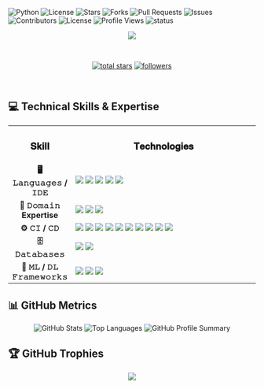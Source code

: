 
  ![Python](https://img.shields.io/badge/Python-3.11+-3776AB?style=flat&logo=python&logoColor=white)
  ![License](https://img.shields.io/github/license/ananyadas2607/ananyadas2607)
  ![Stars](https://img.shields.io/github/stars/ananyadas2607/ananyadas2607?style=flat&logo=github&logoColor=white&label=Stars&labelColor=181717&color=E3B341)
  ![Forks](https://img.shields.io/github/forks/ananyadas2607/ananyadas2607?style=flat&logo=github&logoColor=white&label=Forks&labelColor=181717&color=238636)
  ![Pull Requests](https://img.shields.io/github/issues-pr/ananyadas2607/ananyadas2607?style=flat&logo=github&logoColor=yellow&label=PRs&labelColor=181717&color=8957e5)
  ![Issues](https://img.shields.io/github/issues/ananyadas2607/ananyadas2607?style=flat&logo=github&logoColor=yellow&label=Issues&labelColor=181717&color=dd4b39)
  ![Contributors](https://img.shields.io/github/contributors/ananyadas2607/ananyadas2607?style=flat&logo=github&logoColor=white&label=Contributors&labelColor=181717&color=238636)
  ![License](https://img.shields.io/github/license/ananyadas2607/ananyadas2607?style=flat&logo=github&logoColor=white&label=License&labelColor=181717&color=2188ff)
  ![Profile Views](https://komarev.com/ghpvc/?username=ananyadas2607&color=blue&style=flat-square&label=Profile+Views)
  ![status](https://img.shields.io/badge/status-updating-brightgreen)
  
<p align="center">
  <a href="https://github.com/ananyadas2607/readme-typing-svg">
    <img src="https://readme-typing-svg.demolab.com/?lines=Full-stack+web+developer;Product+Manager;Experienced+UI%2FUX+Designer;5%2B+years+of+coding+experience;Amateur+ML+enthusiast;Previous+AI+researcher;Always+Learning+new+things&font=Fira+Code&center=true&width=440&height=45&color=f75c7e&vCenter=true&pause=1000&size=22" />
  </a>
</p>

<!-- Social icons section -->

<br/>

<!-- Social badges section -->
<!-- Badges with custom icons - https://github.com/DenverCoder1/custom-icon-badges -->
<!-- View counter - https://github.com/DenverCoder1/Simple-View-Counter -->
<p align="center">
  <a href="https://github.com/ananyadas2607?tab=repositories&sort=stargazers">
    <img alt="total stars" title="Total stars on GitHub" src="https://custom-icon-badges.demolab.com/github/stars/ananyadas2607?color=55960c&style=for-the-badge&labelColor=488207&logo=star"/></a>
  <a href="https://github.com/ananyadas2607?tab=followers">
    <img alt="followers" title="Follow me on Github" src="https://custom-icon-badges.demolab.com/github/followers/ananyadas2607?color=236ad3&labelColor=1155ba&style=for-the-badge&logo=person-add&label=Follow&logoColor=white"/></a>
</p>

<br/>
  
## 💻 Technical Skills & Expertise

<table>
  <tr>
    <th width="20%" align="center"><h3>𝐒𝐤𝐢𝐥𝐥</h3></th>
    <th align="center"><h3>𝐓𝐞𝐜𝐡𝐧𝐨𝐥𝐨𝐠𝐢𝐞𝐬</h3></th>
  </tr>
  <tr>
    <td align="center"><b>🖥️ 𝙻𝚊𝚗𝚐𝚞𝚊𝚐𝚎𝚜 / 𝙸𝙳𝙴</b></td>
    <td>
      <img src="https://img.shields.io/badge/Python-3776AB?style=for-the-badge&logo=python&logoColor=white" />
      <img src="https://img.shields.io/badge/JavaScript-F7DF1E?style=for-the-badge&logo=javascript&logoColor=black" />
      <img src="https://img.shields.io/badge/Next.js-000000?style=for-the-badge&logo=nextdotjs&logoColor=white" />
      <img src="https://img.shields.io/badge/C-A8B9CC?style=for-the-badge&logo=c&logoColor=white" />
      <img src="https://img.shields.io/badge/C++-00599C?style=for-the-badge&logo=cplusplus&logoColor=white" />
    </td>
  </tr>
  <tr>
    <td align="center"><b>🧠 𝙳𝚘𝚖𝚊𝚒𝚗 Expertise</b></td>
    <td>
      <img src="https://img.shields.io/badge/Computer%20Science-FF9800?style=for-the-badge" />
      <img src="https://img.shields.io/badge/Software%20Development-FF5722?style=for-the-badge" />
      <img src="https://img.shields.io/badge/Amateur%20ML%20Enthusiast-9C27B0?style=for-the-badge" />
    </td>
  </tr>
  <tr>
    <td align="center"><b>⚙️ 𝙲𝙸 / 𝙲𝙳</b></td>
    <td>
      <img src="https://img.shields.io/badge/Markdown-000000?style=for-the-badge&logo=markdown&logoColor=white" />
      <img src="https://img.shields.io/badge/Git-F05032?style=for-the-badge&logo=git&logoColor=white" />
      <img src="https://img.shields.io/badge/GitHub-181717?style=for-the-badge&logo=github&logoColor=white" />
      <img src="https://img.shields.io/badge/GitLab-FCA121?style=for-the-badge&logo=gitlab&logoColor=white" />
      <img src="https://img.shields.io/badge/Docker-2496ED?style=for-the-badge&logo=docker&logoColor=white" />
      <img src="https://img.shields.io/badge/VS%20Code-007ACC?style=for-the-badge&logo=visualstudiocode&logoColor=white" />
      <img src="https://img.shields.io/badge/GitHub%20Actions-2088FF?style=for-the-badge&logo=githubactions&logoColor=white" />
      <img src="https://img.shields.io/badge/Jenkins-D24939?style=for-the-badge&logo=jenkins&logoColor=white" />
      <img src="https://img.shields.io/badge/CircleCI-343434?style=for-the-badge&logo=circleci&logoColor=white" />
      <img src="https://img.shields.io/badge/Travis%20CI-3EAAAF?style=for-the-badge&logo=travisci&logoColor=white" />
    </td>
  </tr>
  <tr>
    <td align="center"><b>🗄️ 𝙳𝚊𝚝𝚊𝚋𝚊𝚜𝚎𝚜</b></td>
    <td>
      <img src="https://img.shields.io/badge/MySQL-4479A1?style=for-the-badge&logo=mysql&logoColor=white" />
      <img src="https://img.shields.io/badge/PostgreSQL-4169E1?style=for-the-badge&logo=postgresql&logoColor=white" />
    </td>
  </tr>
  <tr>
    <td align="center"><b>🧪 𝙼𝙻 / 𝙳𝙻 𝙵𝚛𝚊𝚖𝚎𝚠𝚘𝚛𝚔𝚜</b></td>
    <td>
      <img src="https://img.shields.io/badge/Jupyter-F37626?style=for-the-badge&logo=jupyter&logoColor=white" />
      <img src="https://img.shields.io/badge/ChatGPT-412991?style=for-the-badge&logo=openai&logoColor=white" />
      <img src="https://img.shields.io/badge/OpenCV-5C3EE8?style=for-the-badge&logo=opencv&logoColor=white" />
    </td>
  </tr>
  <tr>
  
</tr>

</table>

## 📊 GitHub Metrics

<div align="center">
  <img src="https://github-readme-stats.vercel.app/api?username=ananyadas2607&show_icons=true&theme=radical" alt="GitHub Stats" />
  
  <img src="https://github-readme-stats.vercel.app/api/top-langs/?username=ananyadas2607&layout=compact&theme=radical&hide_border=true" alt="Top Languages" />
  
  <img src="https://github-profile-summary-cards.vercel.app/api/cards/profile-details?username=ananyadas2607&theme=radical" alt="GitHub Profile Summary" />
</div>

## 🏆 GitHub Trophies

<p align="center">
  <a href="https://github.com/ryo-ma/github-profile-trophy">
    <img src="https://github-profile-trophy.vercel.app/?username=ananyadas2607&theme=algolia&column=7&no-bg=true&no-frame=true" />
  </a>
</p>



<!--
**ananyadas2607/ananyadas2607** is a ✨ _special_ ✨ repository because its `README.md` (this file) appears on your GitHub profile.

Here are some ideas to get you started:

- 🔭 I’m currently working on ...
- 🌱 I’m currently learning ...
- 👯 I’m looking to collaborate on ...
- 🤔 I’m looking for help with ...
- 💬 Ask me about ...
- 📫 How to reach me: ...
- 😄 Pronouns: ...
- ⚡ Fun fact: ...
-->
